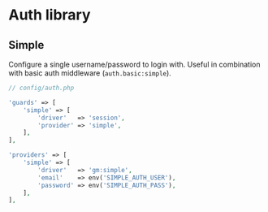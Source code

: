 # Auth library

## Simple

Configure a single username/password to login with. Useful in combination with basic auth middleware (`auth.basic:simple`).
```php
// config/auth.php

'guards' => [
    'simple' => [
        'driver'   => 'session',
        'provider' => 'simple',
    ],
],

'providers' => [
    'simple' => [
        'driver'   => 'gm:simple',
        'email'    => env('SIMPLE_AUTH_USER'),
        'password' => env('SIMPLE_AUTH_PASS'),
    ],
],
```
